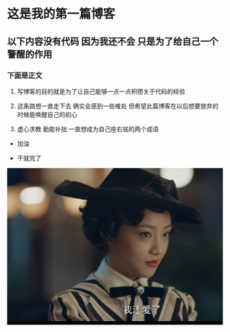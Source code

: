 # 这是我的第一篇博客

## 以下内容没有代码 因为我还不会 只是为了给自己一个警醒的作用

### 下面是正文

1. 写博客的目的就是为了让自己能够一点一点积攒关于代码的经验


2. 这条路想一直走下去 确实会感到一些难处 但希望此篇博客在以后想要放弃的时候能唤醒自己的初心


3. 虚心求教 勤能补拙 一直想成为自己座右铭的两个成语


* 加油


* 干就完了

![放了一张图片](1.png)